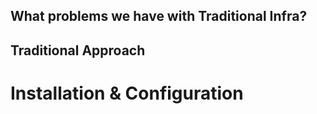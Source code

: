 ## What problems we have with Traditional Infra?
## Traditional Approach

# Installation & Configuration